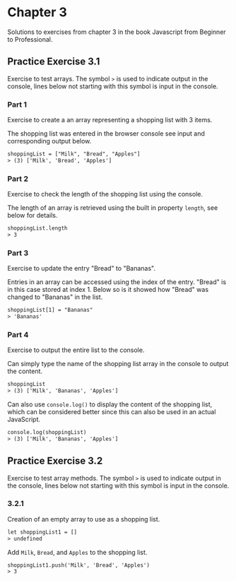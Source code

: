 # Chapter 3

Solutions to exercises from chapter 3 in the book Javascript from Beginner to Professional.

## Practice Exercise 3.1

Exercise to test arrays. The symbol `>` is used to indicate output in the console, lines below not starting with this symbol is input in the console.

### Part 1

Exercise to create a an array representing a shopping list with 3 items.

The shopping list was entered in the browser console see input and corresponding output below.

```txt
shoppingList = ["Milk", "Bread", "Apples"]
> (3) ['Milk', 'Bread', 'Apples']
```

### Part 2

Exercise to check the length of the shopping list using the console.

The length of an array is retrieved using the built in property `length`, see below for details.

```txt
shoppingList.length
> 3
```

### Part 3

Exercise to update the entry "Bread" to "Bananas".

Entries in an array can be accessed using the index of the entry. "Bread" is in this case stored at index 1. Below so is it showed how "Bread" was changed to "Bananas" in the list.

```txt
shoppingList[1] = "Bananas"
> 'Bananas'
```

### Part 4

Exercise to output the entire list to the console.

Can simply type the name of the shopping list array in the console to output the content.

```txt
shoppingList
> (3) ['Milk', 'Bananas', 'Apples']
```

Can also use `console.log()` to display the content of the shopping list, which can be considered better since this can also be used in an actual JavaScript.

```txt
console.log(shoppingList)
> (3) ['Milk', 'Bananas', 'Apples']
```

## Practice Exercise 3.2

Exercise to test array methods. The symbol `>` is used to indicate output in the console, lines below not starting with this symbol is input in the console.

### 3.2.1

Creation of an empty array to use as a shopping list.

```txt
let shoppingList1 = []
> undefined
```

Add `Milk`, `Bread`, and `Apples` to the shopping list.

```txt
shoppingList1.push('Milk', 'Bread', 'Apples')
> 3
```
